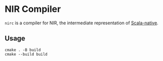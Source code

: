 # NIR Compiler

`nirc` is a compiler for NIR, the intermediate representation of [Scala-native](https://github.com/scala-native/scala-native).

## Usage

```
cmake . -B build
cmake --build build
```
